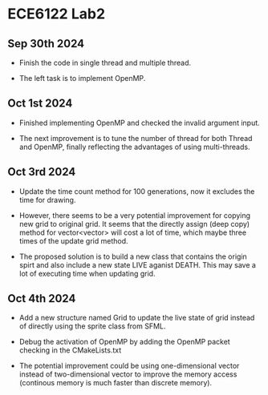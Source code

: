 # ECE6122 Lab2

## Sep 30th 2024
- Finish the code in single thread and multiple thread. 

- The left task is to implement OpenMP.

## Oct 1st 2024
- Finished implementing OpenMP and checked the invalid argument input.

- The next improvement is to tune the number of thread for both Thread and OpenMP, finally reflecting the advantages of using multi-threads.

## Oct 3rd 2024
- Update the time count method for 100 generations, now it excludes the time for drawing.

- However, there seems to be a very potential improvement for copying new grid to original grid. It seems that the directly assign (deep copy) 
method for vector<vector<Sprit>> will cost a lot of time, which maybe three times of the update grid method.

- The proposed solution is to build a new class that contains the origin spirt and also include a new state LIVE aganist DEATH. This may save a
lot of executing time when updating grid. 

## Oct 4th 2024
- Add a new structure named Grid to update the live state of grid instead of directly using the sprite class from SFML.

- Debug the activation of OpenMP by adding the OpenMP packet checking in the CMakeLists.txt

- The potential improvement could be using one-dimensional vector instead of two-dimensional vector to improve the memory access (continous memory
is much faster than discrete memory). 